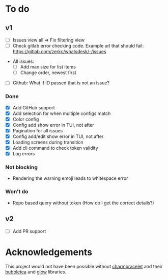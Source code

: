 # To do

## v1

- [ ] Issues view all => Fix filtering view
- [ ] Check gitlab error checking code. Example url that should fail: https://gitlab.com/zerkc/whatsdesk/-/issues
- All issues:
	- [ ] Add max size for list items
	- [ ] Change order, newest first
- [ ] Github: What if ID passed that is not an issue?

### Done

- [x] Add GitHub support
- [x] Add selection for when multiple configs match
- [x] Color config
- [x] Config add show error in TUI, not after
- [x] Pagination for all issues
- [x] Config add/edit show error in TUI, not after
- [x] Loading screens during transition
- [x] Add cli command to check token validity
- [x] Log errors

### Not blocking

- Rendering the warning emoji leads to whitespace error

### Won't do

- Repo based query without token (How do I get the correct details?)

## v2

- [ ] Add PR support

# Acknowledgements

This project would not have been possible without [charmbracelet](https://github.com/charmbracelet) and their
[bubbletea](https://github.com/charmbracelet/bubbletea) and [glow](https://github.com/charmbracelet/glow) libraries.
